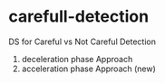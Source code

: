 # carefull-detection
DS for Careful vs Not Careful Detection

1. deceleration phase Approach
2. acceleration phase Approach (new)
